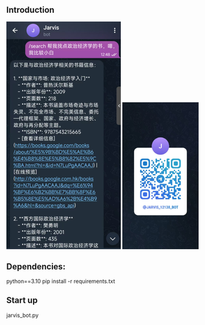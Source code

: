 ## Introduction
<img src="images/test.jpg" alt="Test" width="300" />
<img src="images/Bot_QR_code.jpg" alt="Bot QR code" width="200" />

## Dependencies:
python==3.10
pip install -r requirements.txt

## Start up
jarvis_bot.py